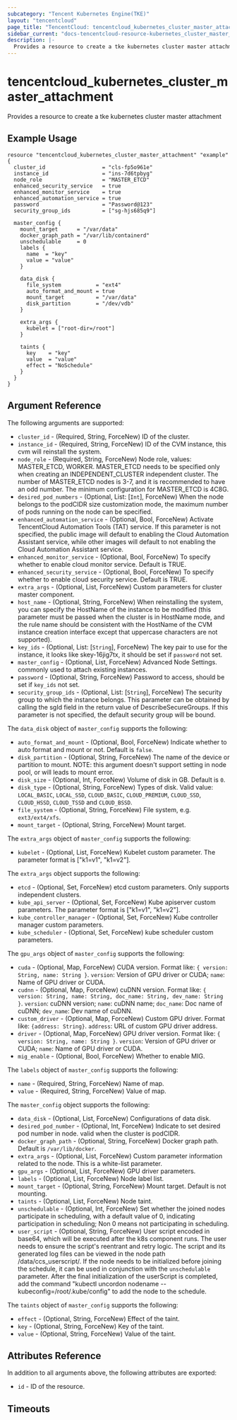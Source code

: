 ```yaml
---
subcategory: "Tencent Kubernetes Engine(TKE)"
layout: "tencentcloud"
page_title: "TencentCloud: tencentcloud_kubernetes_cluster_master_attachment"
sidebar_current: "docs-tencentcloud-resource-kubernetes_cluster_master_attachment"
description: |-
  Provides a resource to create a tke kubernetes cluster master attachment
---
```


# tencentcloud_kubernetes_cluster_master_attachment

Provides a resource to create a tke kubernetes cluster master attachment

## Example Usage

```hcl
resource "tencentcloud_kubernetes_cluster_master_attachment" "example" {
  cluster_id                  = "cls-fp5o961e"
  instance_id                 = "ins-7d6tpbyg"
  node_role                   = "MASTER_ETCD"
  enhanced_security_service   = true
  enhanced_monitor_service    = true
  enhanced_automation_service = true
  password                    = "Password@123"
  security_group_ids          = ["sg-hjs685q9"]

  master_config {
    mount_target      = "/var/data"
    docker_graph_path = "/var/lib/containerd"
    unschedulable     = 0
    labels {
      name  = "key"
      value = "value"
    }

    data_disk {
      file_system           = "ext4"
      auto_format_and_mount = true
      mount_target          = "/var/data"
      disk_partition        = "/dev/vdb"
    }

    extra_args {
      kubelet = ["root-dir=/root"]
    }

    taints {
      key    = "key"
      value  = "value"
      effect = "NoSchedule"
    }
  }
}
```

## Argument Reference

The following arguments are supported:

* `cluster_id` - (Required, String, ForceNew) ID of the cluster.
* `instance_id` - (Required, String, ForceNew) ID of the CVM instance, this cvm will reinstall the system.
* `node_role` - (Required, String, ForceNew) Node role, values: MASTER_ETCD, WORKER. MASTER_ETCD needs to be specified only when creating an INDEPENDENT_CLUSTER independent cluster. The number of MASTER_ETCD nodes is 3-7, and it is recommended to have an odd number. The minimum configuration for MASTER_ETCD is 4C8G.
* `desired_pod_numbers` - (Optional, List: [`Int`], ForceNew) When the node belongs to the podCIDR size customization mode, the maximum number of pods running on the node can be specified.
* `enhanced_automation_service` - (Optional, Bool, ForceNew) Activate TencentCloud Automation Tools (TAT) service. If this parameter is not specified, the public image will default to enabling the Cloud Automation Assistant service, while other images will default to not enabling the Cloud Automation Assistant service.
* `enhanced_monitor_service` - (Optional, Bool, ForceNew) To specify whether to enable cloud monitor service. Default is TRUE.
* `enhanced_security_service` - (Optional, Bool, ForceNew) To specify whether to enable cloud security service. Default is TRUE.
* `extra_args` - (Optional, List, ForceNew) Custom parameters for cluster master component.
* `host_name` - (Optional, String, ForceNew) When reinstalling the system, you can specify the HostName of the instance to be modified (this parameter must be passed when the cluster is in HostName mode, and the rule name should be consistent with the HostName of the CVM instance creation interface except that uppercase characters are not supported).
* `key_ids` - (Optional, List: [`String`], ForceNew) The key pair to use for the instance, it looks like skey-16jig7tx, it should be set if `password` not set.
* `master_config` - (Optional, List, ForceNew) Advanced Node Settings. commonly used to attach existing instances.
* `password` - (Optional, String, ForceNew) Password to access, should be set if `key_ids` not set.
* `security_group_ids` - (Optional, List: [`String`], ForceNew) The security group to which the instance belongs. This parameter can be obtained by calling the sgId field in the return value of DescribeSecureGroups. If this parameter is not specified, the default security group will be bound.

The `data_disk` object of `master_config` supports the following:

* `auto_format_and_mount` - (Optional, Bool, ForceNew) Indicate whether to auto format and mount or not. Default is `false`.
* `disk_partition` - (Optional, String, ForceNew) The name of the device or partition to mount. NOTE: this argument doesn't support setting in node pool, or will leads to mount error.
* `disk_size` - (Optional, Int, ForceNew) Volume of disk in GB. Default is `0`.
* `disk_type` - (Optional, String, ForceNew) Types of disk. Valid value: `LOCAL_BASIC`, `LOCAL_SSD`, `CLOUD_BASIC`, `CLOUD_PREMIUM`, `CLOUD_SSD`, `CLOUD_HSSD`, `CLOUD_TSSD` and `CLOUD_BSSD`.
* `file_system` - (Optional, String, ForceNew) File system, e.g. `ext3/ext4/xfs`.
* `mount_target` - (Optional, String, ForceNew) Mount target.

The `extra_args` object of `master_config` supports the following:

* `kubelet` - (Optional, List, ForceNew) Kubelet custom parameter. The parameter format is ["k1=v1", "k1=v2"].

The `extra_args` object supports the following:

* `etcd` - (Optional, Set, ForceNew) etcd custom parameters. Only supports independent clusters.
* `kube_api_server` - (Optional, Set, ForceNew) Kube apiserver custom parameters. The parameter format is ["k1=v1", "k1=v2"].
* `kube_controller_manager` - (Optional, Set, ForceNew) Kube controller manager custom parameters.
* `kube_scheduler` - (Optional, Set, ForceNew) kube scheduler custom parameters.

The `gpu_args` object of `master_config` supports the following:

* `cuda` - (Optional, Map, ForceNew) CUDA  version. Format like: `{ version: String, name: String }`. `version`: Version of GPU driver or CUDA; `name`: Name of GPU driver or CUDA.
* `cudnn` - (Optional, Map, ForceNew) cuDNN version. Format like: `{ version: String, name: String, doc_name: String, dev_name: String }`. `version`: cuDNN version; `name`: cuDNN name; `doc_name`: Doc name of cuDNN; `dev_name`: Dev name of cuDNN.
* `custom_driver` - (Optional, Map, ForceNew) Custom GPU driver. Format like: `{address: String}`. `address`: URL of custom GPU driver address.
* `driver` - (Optional, Map, ForceNew) GPU driver version. Format like: `{ version: String, name: String }`. `version`: Version of GPU driver or CUDA; `name`: Name of GPU driver or CUDA.
* `mig_enable` - (Optional, Bool, ForceNew) Whether to enable MIG.

The `labels` object of `master_config` supports the following:

* `name` - (Required, String, ForceNew) Name of map.
* `value` - (Required, String, ForceNew) Value of map.

The `master_config` object supports the following:

* `data_disk` - (Optional, List, ForceNew) Configurations of data disk.
* `desired_pod_number` - (Optional, Int, ForceNew) Indicate to set desired pod number in node. valid when the cluster is podCIDR.
* `docker_graph_path` - (Optional, String, ForceNew) Docker graph path. Default is `/var/lib/docker`.
* `extra_args` - (Optional, List, ForceNew) Custom parameter information related to the node. This is a white-list parameter.
* `gpu_args` - (Optional, List, ForceNew) GPU driver parameters.
* `labels` - (Optional, List, ForceNew) Node label list.
* `mount_target` - (Optional, String, ForceNew) Mount target. Default is not mounting.
* `taints` - (Optional, List, ForceNew) Node taint.
* `unschedulable` - (Optional, Int, ForceNew) Set whether the joined nodes participate in scheduling, with a default value of 0, indicating participation in scheduling; Non 0 means not participating in scheduling.
* `user_script` - (Optional, String, ForceNew) User script encoded in base64, which will be executed after the k8s component runs. The user needs to ensure the script's reentrant and retry logic. The script and its generated log files can be viewed in the node path /data/ccs_userscript/. If the node needs to be initialized before joining the schedule, it can be used in conjunction with the `unschedulable` parameter. After the final initialization of the userScript is completed, add the command "kubectl uncordon nodename --kubeconfig=/root/.kube/config" to add the node to the schedule.

The `taints` object of `master_config` supports the following:

* `effect` - (Optional, String, ForceNew) Effect of the taint.
* `key` - (Optional, String, ForceNew) Key of the taint.
* `value` - (Optional, String, ForceNew) Value of the taint.

## Attributes Reference

In addition to all arguments above, the following attributes are exported:

* `id` - ID of the resource.



## Timeouts

<no value>


